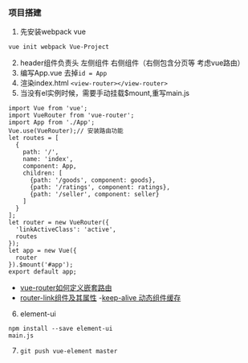 ### 项目搭建
1. 先安装webpack vue 
```
vue init webpack Vue-Project

```
2. header组件负责头  左侧组件  右侧组件（右侧包含分页等  考虑vue路由）
3. 编写App.vue 去掉`id = App`
4. 渲染index.html `<view-router></view-router>`
5. 当没有el实例时候，需要手动挂载$mount,重写main.js
```
import Vue from 'vue';
import VueRouter from 'vue-router';
import App from './App';
Vue.use(VueRouter);// 安装路由功能
let routes = [
  {
    path: '/',
    name: 'index',
    component: App,
    children: [
      {path: '/goods', component: goods},
      {path: '/ratings', component: ratings},
      {path: '/seller', component: seller}
    ]
  }
];
let router = new VueRouter({
  'linkActiveClass': 'active',
  routes
});
let app = new Vue({
  router
}).$mount('#app');
export default app;

```
- [vue-router如何定义嵌套路由](https://www.kancloud.cn/hanxuming/vue-iq/733853)
- [router-link组件及其属性](https://www.kancloud.cn/hanxuming/vue-iq/738708)
-[keep-alive 动态组件缓存](https://cn.vuejs.org/v2/guide/components-dynamic-async.html)
6. element-ui
```
npm install --save element-ui
main.js  
```

7. `git push vue-element master`


